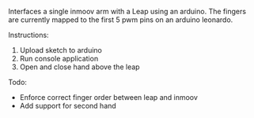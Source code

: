 Interfaces a single inmoov arm with a Leap using an arduino. The fingers are currently mapped to the first 5 pwm pins on an arduino leonardo.

Instructions:
1. Upload sketch to arduino
1. Run console application
1. Open and close hand above the leap

Todo:
- Enforce correct finger order between leap and inmoov
- Add support for second hand